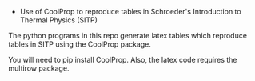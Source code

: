 * Use of CoolProp to reproduce tables in Schroeder's Introduction to Thermal Physics (SITP)

The python programs in this repo generate latex tables which reproduce tables in SITP using the CoolProp package.

You will need to pip install CoolProp.  Also, the latex code requires the multirow package.
